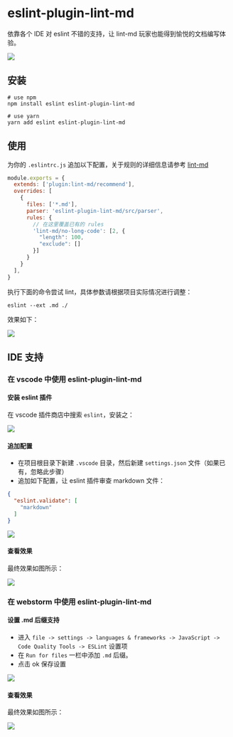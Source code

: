 # eslint-plugin-lint-md

依靠各个 IDE 对 eslint 不错的支持，让 lint-md 玩家也能得到愉悦的文档编写体验。

![](https://user-images.githubusercontent.com/56540811/110348136-48bb7480-806c-11eb-89ec-ad9ee2ab42f1.png)

## 安装

```shell
# use npm
npm install eslint eslint-plugin-lint-md

# use yarn
yarn add eslint eslint-plugin-lint-md
```

## 使用

为你的 `.eslintrc.js`
追加以下配置，关于规则的详细信息请参考 [lint-md](https://github.com/lint-md/lint-md#%E6%A3%80%E6%9F%A5%E7%B1%BB%E5%9E%8B)

```javascript
module.exports = {
  extends: ['plugin:lint-md/recommend'],
  overrides: [
    {
      files: ['*.md'],
      parser: 'eslint-plugin-lint-md/src/parser',
      rules: {
        // 在这里覆盖已有的 rules
        'lint-md/no-long-code': [2, {
          "length": 100,
          "exclude": []
        }]
      }
    }
  ],
}
```

执行下面的命令尝试 lint，具体参数请根据项目实际情况进行调整：

```shell
eslint --ext .md ./
```

效果如下：

![](http://cdn.yuzzl.top/blog/20210309114543.png)

## IDE 支持

### 在 vscode 中使用 eslint-plugin-lint-md

#### 安装 eslint 插件

在 vscode 插件商店中搜索 `eslint`，安装之：

![](http://cdn.yuzzl.top/blog/20210309102904.png)

#### 追加配置

- 在项目根目录下新建 `.vscode` 目录，然后新建 `settings.json` 文件（如果已有，忽略此步骤）
- 追加如下配置，让 eslint 插件审查 markdown 文件：

```json
{
  "eslint.validate": [
    "markdown"
  ]
}
```

![](http://cdn.yuzzl.top/blog/20210309103150.png)

#### 查看效果

最终效果如图所示：

![](http://cdn.yuzzl.top/blog/20210309103609.png)

### 在 webstorm 中使用 eslint-plugin-lint-md

#### 设置 .md 后缀支持

- 进入 `file -> settings -> languages & frameworks -> JavaScript -> Code Quality Tools -> ESLint` 设置项
- 在 `Run for files` 一栏中添加 `.md` 后缀。
- 点击 ok 保存设置

![](http://cdn.yuzzl.top/blog/20210309104303.png)

#### 查看效果

最终效果如图所示：

![](http://cdn.yuzzl.top/blog/20210309104035.png)